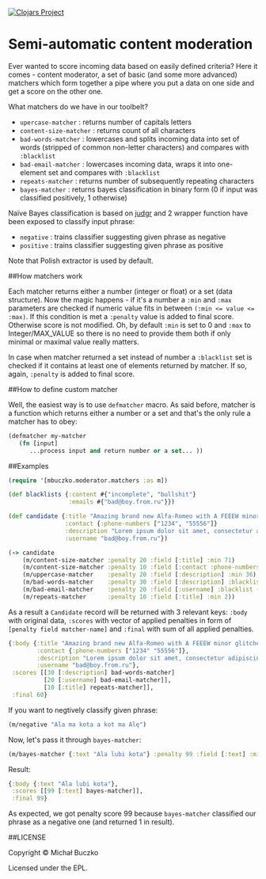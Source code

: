 [![Clojars Project](https://img.shields.io/clojars/v/mbuczko/moderator.svg)](https://clojars.org/mbuczko/moderator)

# Semi-automatic content moderation

Ever wanted to score incoming data based on easily defined criteria? Here it comes - content moderator, a set of basic (and some more advanced) matchers which form together a pipe where you put a data on one side and get a score on the other one.

What matchers do we have in our toolbelt?

 - ```upercase-matcher``` : returns number of capitals letters
 - ```content-size-matcher``` : returns count of all characters
 - ```bad-words-matcher``` : lowercases and splits incoming data into set of words (stripped of common non-letter characters) and compares with ```:blacklist```
 - ```bad-email-matcher``` : lowercases incoming data, wraps it into one-element set and compares with ```:blacklist```
 - ```repeats-matcher``` : returns number of subsequently repeating characters
 - ```bayes-matcher``` : returns bayes classification in binary form (0 if input was classified positively, 1 otherwise)

Naïve Bayes classification is based on [judgr](https://github.com/danielfm/judgr) and 2 wrapper function have been exposed to classify input phrase:

 - ```negative``` : trains classifier suggesting given phrase as negative
 - ```positive``` : trains classifier suggesting given phrase as positive

Note that Polish extractor is used by default.

##How matchers work

Each matcher returns either a number (integer or float) or a set (data structure). Now the magic happens - if it's a number a ```:min``` and ```:max``` parameters are checked if numeric value fits in between ```(:min <= value <= :max)```.
If this condition is met a ```:penalty``` value is added to final score. Otherwise score is not modified. Oh, by default ```:min``` is set to 0 and ```:max``` to Integer/MAX_VALUE
so there is no need to provide them both if only minimal or maximal value really matters.

In case when matcher returned a set instead of number a ```:blacklist``` set is checked if it contains at least one of elements returned by matcher. If so, again, ```:penalty``` is added to final score.

##How to define custom matcher

Well, the easiest way is to use ```defmatcher``` macro. As said before, matcher is a function which returns either a number or a set and that's the only rule a matcher has to obey:

``` clojure
(defmatcher my-matcher
   (fn [input]
      ...process input and return number or a set... ))
```


##Examples

``` clojure
(require '[mbuczko.moderator.matchers :as m])

(def blacklists {:content #{"incomplete", "bullshit"}
                 :emails #{"bad@boy.from.ru"}})

(def candidate {:title "Amazing brand new Alfa-Romeo with A FEEEW minor glitches"
                :contact {:phone-numbers ["1234", "55556"]}
                :description "Lorem ipsum dolor sit amet, consectetur adipiscing elit. Bullshit."
                :username "bad@boy.from.ru"})

(-> candidate
    (m/content-size-matcher :penalty 20 :field [:title] :min 71)
    (m/content-size-matcher :penalty 10 :field [:contact :phone-numbers] :max 0)
    (m/uppercase-matcher    :penalty 20 :field [:description] :min 36)
    (m/bad-words-matcher    :penalty 30 :field [:description] :blacklist (:content blacklists))
    (m/bad-email-matcher    :penalty 20 :field [:username] :blacklist (:emails blacklists))
    (m/repeats-matcher      :penalty 10 :field [:title] :min 2))
```

As a result a ```Candidate``` record will be returned with 3 relevant keys: ```:body``` with original data, ```:scores``` with vector of applied penalties in form of ```[penalty field matcher-name]``` and ```:final``` with sum of all applied penalties.

``` clojure
{:body {:title "Amazing brand new Alfa-Romeo with A FEEEW minor glitches",
        :contact {:phone-numbers ["1234" "55556"]},
        :description "Lorem ipsum dolor sit amet, consectetur adipiscing elit. Bullshit.",
        :username "bad@boy.from.ru"},
 :scores [[30 [:description] bad-words-matcher]
          [20 [:username] bad-email-matcher]],
          [10 [:title] repeats-matcher]],
 :final 60}
```

If you want to negtively classify given phrase:

``` clojure
(m/negative "Ala ma kota a kot ma Alę")
```


Now, let's pass it through ```bayes-matcher```:

``` clojure
(m/bayes-matcher {:text "Ala lubi kota"} :penalty 99 :field [:text] :min 1)
```

Result:

``` clojure
{:body {:text "Ala lubi kota"},
 :scores [[99 [:text] bayes-matcher]],
 :final 99}
```

As expected, we got penalty score 99 because ```bayes-matcher``` classified our phrase as a negative one (and returned 1 in result).

##LICENSE

Copyright © Michał Buczko

Licensed under the EPL.

